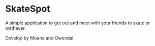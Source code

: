 # SkateSpot
A simple application to get out and meet with your friends to skate or wathever.

Develop by Moana and Gwendal